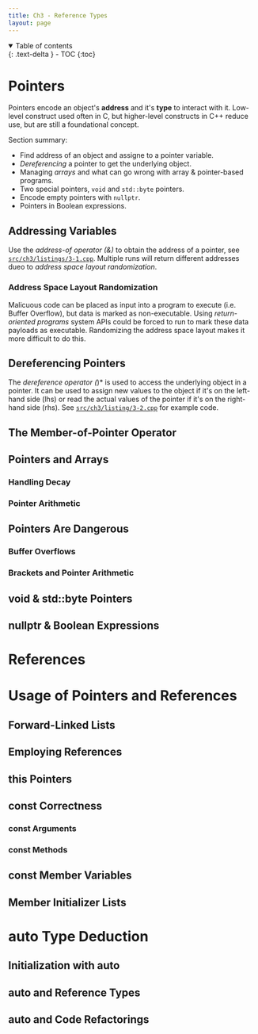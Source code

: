```yaml
---
title: Ch3 - Reference Types
layout: page
---
```


<details open markdown="block">
  <summary>
    Table of contents
  </summary>
  {: .text-delta }
- TOC
{:toc}
</details>

# Pointers

Pointers encode an object's **address** and it's **type** to interact with it.
Low-level construct used often in C, but higher-level constructs in C++ reduce
use, but are still a foundational concept.

Section summary:
- Find address of an object and assigne to a pointer variable.
- *Dereferencing* a pointer to get the underlying object.
- Managing *arrays* and what can go wrong with array & pointer-based programs.
- Two special pointers, `void` and `std::byte` pointers.
- Encode empty pointers with `nullptr`.
- Pointers in Boolean expressions.

## Addressing Variables

Use the *address-of operator (&)* to obtain the address of a pointer, see
[`src/ch3/listings/3-1.cpp`](
    https://github.com/efuquen/cpp_crash_course/blob/main/src/ch3/listings/3-1.cpp).
Multiple runs will return different addresses dueo to
*address space layout randomization*.

### Address Space Layout Randomization

Malicuous code can be placed as input into a program to execute (i.e. Buffer
Overflow), but data is marked as non-executable. Using 
*return-oriented programs* system APIs could be forced to run to mark these
data payloads as executable. Randomizing the address space layout makes it
more difficult to do this.

## Dereferencing Pointers

The *dereference operator (*)* is used to access the underlying object in a
pointer. It can be used to assign new values to the object if it's on the
left-hand side (lhs) or read the actual values of the pointer if it's on the
right-hand side (rhs). See [`src/ch3/listing/3-2.cpp`](
    https://github.com/efuquen/cpp_crash_course/blob/main/src/ch3/listings/3-2.cpp) for example code.

## The Member-of-Pointer Operator

## Pointers and Arrays

### Handling Decay

### Pointer Arithmetic

## Pointers Are Dangerous

### Buffer Overflows

### Brackets and Pointer Arithmetic

## void & std::byte Pointers

## nullptr & Boolean Expressions

# References

# Usage of Pointers and References

## Forward-Linked Lists

## Employing References

## this Pointers

## const Correctness

### const Arguments

### const Methods

## const Member Variables

## Member Initializer Lists

# auto Type Deduction

## Initialization with auto

## auto and Reference Types

## auto and Code Refactorings




